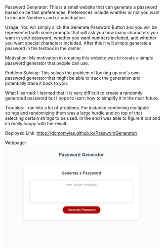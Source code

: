 Password Generator:
This is a small website that can generate a password based on certain preferences. Preferences include whether or not you want to include Numbers and or punctuation.
 
Usage:
You will simply click the Generate Password Button and you will be represented with some prompts that will ask you how many characters you want in your password, whether you want numbers included, and whether you want special characters included. After this it will simply generate a password in the textbox in the center.
 
Motivation:
My motivation in creating this website was to create a simple password generator that people can use.
 
Problem Solving:
This solves the problem of looking up one's own password generator that might be able to track the generation and potentially trace it back to you.
 
What I learned:
I learned that it is very difficult to create a randomly generated password but I hope to learn how to simplify it in the near future.

Troubles:
I ran into a lot of problems. For instance combining multipule strings and randomizing them was a large hurdle and on top of that selecting certain strings to be used. In the end i was able to figure it out and im really happy with the result.
 
Deployed Link: 
https://domomyles.github.io/PasswordGenerator/

Webpage:
![Alt text](./Assets/Images/PasswordPic.JPG)
